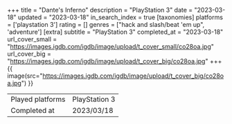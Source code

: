 +++
title = "Dante's Inferno"
description = "PlayStation 3"
date = "2023-03-18"
updated = "2023-03-18"
in_search_index = true
[taxonomies]
platforms = ['playstation 3']
rating = []
genres = ["hack and slash/beat 'em up", 'adventure']
[extra]
subtitle = "PlayStation 3"
completed_at = "2023-03-18"
url_cover_small = "https://images.igdb.com/igdb/image/upload/t_cover_small/co28oa.jpg"
url_cover_big = "https://images.igdb.com/igdb/image/upload/t_cover_big/co28oa.jpg"
+++
{{ image(src="https://images.igdb.com/igdb/image/upload/t_cover_big/co28oa.jpg") }}

|              |            |
| ------------ | ---------- |
| Played platforms    | PlayStation 3 |
| Completed at | 2023/03/18 |

